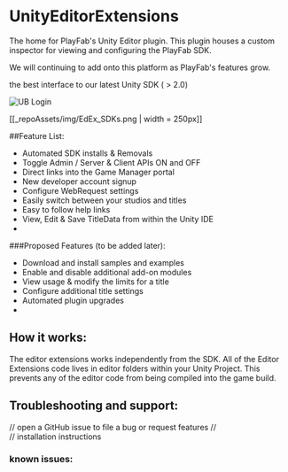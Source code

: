 # UnityEditorExtensions
The home for PlayFab's Unity Editor plugin. This plugin houses a custom inspector for viewing and configuring the PlayFab SDK.

We will continuing to add onto this platform as PlayFab's features grow.

the best interface to our latest Unity SDK ( > 2.0)

![UB Login](https://github.com/PlayFab/UnicornBattle/wiki/Assets/Images/Login.png "Unicorn Battle Login")


[[_repoAssets/img/EdEx_SDKs.png | width = 250px]]

##Feature List:

  * Automated SDK installs & Removals
  * Toggle Admin / Server & Client APIs ON and OFF
  * Direct links into the Game Manager portal
  * New developer account signup
  * Configure WebRequest settings
  * Easily switch between your studios and titles
  * Easy to follow help links
  * View, Edit & Save TitleData from within the Unity IDE
  * 


###Proposed Features (to be added later):

  * Download and install samples and examples
  * Enable and disable additional add-on modules
  * View usage & modify the limits for a title
  * Configure additional title settings
  * Automated plugin upgrades
  * 



## How it works:
The editor extensions works independently from the SDK. All of the Editor Extensions code lives in editor folders within your Unity Project. This prevents any of the editor code from being compiled into the game build. 


## Troubleshooting and support:

// open a GitHub issue to file a bug or request features
//  
// installation instructions



### known issues:
